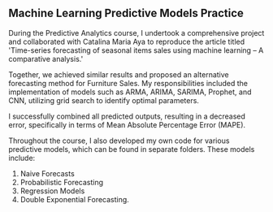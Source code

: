 ## Machine Learning Predictive Models Practice

During the Predictive Analytics course, I undertook a comprehensive project and collaborated with Catalina Maria Aya to reproduce the article titled 'Time-series forecasting of seasonal items sales using machine learning – A comparative analysis.'

Together, we achieved similar results and proposed an alternative forecasting method for Furniture Sales. My responsibilities included the implementation of models such as ARMA, ARIMA, SARIMA, Prophet, and CNN, utilizing grid search to identify optimal parameters.

I successfully combined all predicted outputs, resulting in a decreased error, specifically in terms of Mean Absolute Percentage Error (MAPE).

Throughout the course, I also developed my own code for various predictive models, which can be found in separate folders. These models include:

1. Naive Forecasts
2. Probabilistic Forecasting
3. Regression Models
4. Double Exponential Forecasting.
